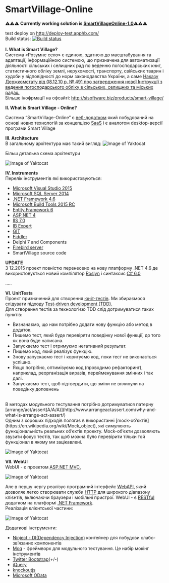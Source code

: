 # SmartVillage-Online <br>
:warning::warning::warning: **Currently working solution is [SmartVillageOnline-1.0](https://github.com/Marusyk/SmartVillageOnline-1.0)**:warning::warning::warning:

test deploy on http://deploy-test.apphb.com/ <br>
Build status: [![Build status](https://ci.appveyor.com/api/projects/status/77fhs311rehg19jo?svg=true)](https://ci.appveyor.com/project/Marusyk/smartvillageonline)<br><br>
**І. What is Smart Village?** <br>
Система «Розумне село» є єдиною, здатною до масштабування та  адаптації, інформаційною системою, що призначена для автоматизації  діяльності   сільських  і  селищних  рад  по  веденню погосподарських книг,  статистичного  обліку  землі, нерухомості, транспорту,  свійських  тварин  і  худоби  у  відповідності  до норм  законодавства України, а саме [Наказу Держкомстату від 08.12.10 р. № 491 про затвердження нової Інструкції з ведення погосподарського обліку в сільських, селищних та міських радах.](http://zakon.rada.gov.ua/cgi-bin/laws/main.cgi?nreg=z0009-11) <br>
Більше інофрмації на офсайті: http://sisoftware.biz/products/smart-village/

**II. What is Smart Village - Online?** <br>

Система “SmartVillage-Online” є [веб-додатком](https://en.wikipedia.org/wiki/Web_application) який побудований на основі нових технологій за концепцією [SaaS](https://en.wikipedia.org/wiki/Software_as_a_service) і є аналогом desktop-версії програми Smart Village 

**IIІ. Аrchitecture** <br>
В загальному архітектура має такий вигляд:
![Image of Yaktocat](https://docs.google.com/drawings/d/1i3Zimnpw-2yp8Fp4jmmnpJ0tq0B24lFB1a2GAw0fhAg/pub?w=1210&h=758)

Більш детальна схема архітектури

![Image of Yaktocat](https://lh3.googleusercontent.com/-cdJauQt-5z8/Vli6oN7yksI/AAAAAAAAJfg/0mGkJ7evY8M/w530-d-h308-p-rw/WebApi%2Barchitecture.PNG)

**IV. Instruments** <br>
Перелік інструментів які використовуються:
- [Microsoft Visual Studio 2015](https://www.visualstudio.com/en-us/downloads/download-visual-studio-vs.aspx) 
- [Microsoft SQL Server 2014](https://www.microsoft.com/ru-ru/download/details.aspx?id=42299)
- [.NET Framework 4.6](http://blogs.msdn.com/b/dotnet/p/dotnet_sdks.aspx#)
- [Microsoft Build Tools 2015 RC](https://www.visualstudio.com/en-us/downloads/visual-studio-2015-downloads-vs)
- [Entity Framework 6](https://msdn.microsoft.com/ru-ru/data/ef.aspx)
- [ASP.NET 4](http://www.asp.net/)
- [IIS 7.0](https://en.wikipedia.org/wiki/Internet_Information_Services)
- [IB Expert](http://www.ibexpert.net/ibe/)
- [GIT](https://git-scm.com/)
- [Fiddler](http://www.telerik.com/fiddler)
- Delphi 7 and Components
- [Firebird server](http://www.firebirdsql.org/)
- SmartVillage source code

**UPDATE** <br>
З 12.2015 проект повністю перенесено на нову платформу .NET 4.6 де використовується новий компілятор [Roslyn](https://roslyn.codeplex.com/) і синтаксис [C# 6.0](https://msdn.microsoft.com/en-us/magazine/dn683793.aspx)

.....

**VI. UnitTests**<br>
Проект призначений для створення [юніт-тестів](https://en.wikipedia.org/wiki/Unit_testing). Ми збираємося слідувати підходу [Test-driven development (TDD).](https://en.wikipedia.org/wiki/Test-driven_development)
<br>
Для створення тестів за технологією TDD слід дотримуватися таких пунктів:
* Визначаємо, що нам потрібно додати нову функцію або метод в додаток.
* Пишемо тест, який буде перевіряти поведінку нової функції, до того як вона буде написана.
* Запускаємо тест і отримуємо негативний результат.
* Пишемо код, який реалізує функцію.
* Знову запускаємо тест і коригуємо код, поки тест не виконається успішно.
* Якщо потрібно, оптимізуємо код (проводимо рефакторинг), наприклад, реорганізація виразів, перейменування змінних і так далі.
* Запускаємо тест, щоб підтвердити, що зміни не вплинули на поведінку доповнень
<br>
В методах модульного тестування потрібно дотримуватися патерну [arrange/act/assert(A/A/A)](http://www.arrangeactassert.com/why-and-what-is-arrange-act-assert/)<br>
Одним з хороших підходів полягає в використанні [mock-об’єктів](https://en.wikipedia.org/wiki/Mock_object), які симулюють
функціональність реальних об’єктів проекту. Mock-об’єкти дозволяють звузити фокус тестів, так щоб можна було перевірити тільки той функціонал в якому ми зацікавлені.

 ![Image of Yaktocat](https://lh4.googleusercontent.com/-cHg67Nmwse8/VZIyqYisEZI/AAAAAAAAIxg/_OoZoiJv5A0/w260-h541-no/sss.PNG)

**VII. WebUI** <br>
WebUI - є проектом [ASP.NET MVC.](http://www.asp.net/mvc)<br>

 ![Image of Yaktocat](https://lh4.googleusercontent.com/-TMI5OTmsToA/VZIyptvmrUI/AAAAAAAAIxo/wcMIXv_d81k/w763-h134-no/22.PNG)
 
 Але в першу чергу реалізує програмний інтерфейс [WebAPI](https://en.wikipedia.org/wiki/Web_API), який дозволяє легко створювати служби [HTTP](https://en.wikipedia.org/wiki/Hypertext_Transfer_Protocol) для широкого діапазону клієнтів, включаючи браузери і мобільні пристрої. WebUI - є [RESTful](https://en.wikipedia.org/wiki/Representational_state_transfer) додатком на платформі [.NET Framework](https://en.wikipedia.org/wiki/.NET_Framework).
 <br>
 Реалізація клієнтської частини:
 
  ![Image of Yaktocat](https://lh6.googleusercontent.com/-rvgDUMBCNiY/VZIyqHPdiKI/AAAAAAAAIxQ/VByecfOFi8o/w141-h387-no/ef31.png)
  
Додаткові інструменти:
* [Ninject - DI(Dependency Injection)](https://en.wikipedia.org/wiki/Dependency_injection) контейнер для побудови слабо-зв’язаних компонентів
* [Moq](https://en.wikipedia.org/wiki/Mock_object) - фреймворк для модульного тестування. Це набір мокінг інструментів
* [Twitter Bootstrap](http://getbootstrap.com/)(+/-)
* [jQuery](https://jquery.com/)
* [knockoutjs](http://knockoutjs.com/)
* [Microsoft OData](https://msdn.microsoft.com/en-us/data/hh237663.aspx)


